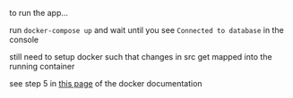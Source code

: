 to run the app...

run `docker-compose up` and wait until you see `Connected to database` in the console

still need to setup docker such that changes in src get mapped into the running container

see step 5 in [this page](https://docs.docker.com/compose/gettingstarted/) of the docker documentation
